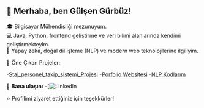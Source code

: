 ## 👋 Merhaba, ben Gülşen Gürbüz!

🎓 Bilgisayar Mühendisliği mezunuyum.  
💻 Java, Python, frontend geliştirme ve veri bilimi alanlarında kendimi geliştirmekteyim.  
🤖 Yapay zeka, doğal dil işleme (NLP) ve modern web teknolojilerine ilgiliyim.

📌 Öne Çıkan Projeler:

  -[Staj_personel_takip_sistemi_Projesi](https://github.com/gulsengurbuz/Staj-personel-takip-sistemi.git)
  -[Porfolio Websitesi](https://github.com/gulsengurbuz/portfolio.git)
  -[NLP Kodlarım](https://github.com/gulsengurbuz/NLP.git)

🔗 **Bana ulaşın:**
-[![LinkedIn](linkedin.com/in/gülşen-g-39a42b225)


⭐ Profilimi ziyaret ettiğiniz için teşekkürler!

